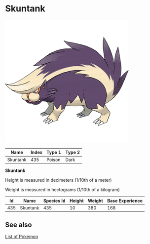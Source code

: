 # Skuntank


![Skuntank](images/435.png)

| **Name** | **Index** | **Type 1** | **Type 2** |
|----|----|----|----|
| Skuntank | 435 | Poison | Dark  |

**Skuntank** 


Height is measured in decimeters (1/10th of a meter)

Weight is measured in hectograms (1/10th of a kilogram)

| **Id** | **Name** | **Species Id** | **Height** | **Weight** | **Base Experience** |
|--------|----------|----------------|------------|------------|---------------------|
| 435 | Skuntank | 435 | 10 | 380 | 168 |


## See also

[List of Pokémon](../pokemon.md)
